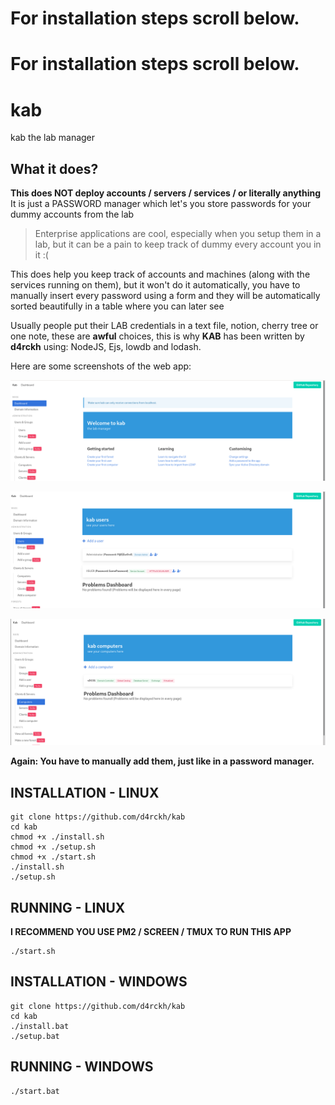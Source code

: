 # For installation steps scroll below.
# For installation steps scroll below.

# kab
kab the lab manager

## What it does?
**This does NOT deploy accounts / servers / services / or literally anything**
It is just a PASSWORD manager which let's you store passwords for your dummy accounts from the lab

> Enterprise applications are cool, especially when you setup them in a lab, but it can be a pain to keep track of dummy every account you in it :(

This does help you keep track of accounts and machines (along with the services running on them), but it won't 
do it automatically, you have to manually insert every password using a form and they will be automatically
sorted beautifully in a table where you can later see

Usually people put their LAB credentials in a text file, notion, cherry tree or one note, these are **awful** 
choices, this is why **KAB** has been written by __d4rckh__ using: NodeJS, Ejs, lowdb and lodash.

Here are some screenshots of the web app:

![dashboard image](/assets/dashboard.png)

![users image](/assets/users.png)

![computers image](/assets/computers.png)

**Again: You have to manually add them, just like in a password manager.**

## INSTALLATION - LINUX

```
git clone https://github.com/d4rckh/kab
cd kab
chmod +x ./install.sh
chmod +x ./setup.sh
chmod +x ./start.sh
./install.sh
./setup.sh
```

## RUNNING - LINUX

**I RECOMMEND YOU USE PM2 / SCREEN / TMUX TO RUN THIS APP**

```
./start.sh
```


## INSTALLATION - WINDOWS

```
git clone https://github.com/d4rckh/kab
cd kab
./install.bat
./setup.bat
```

## RUNNING - WINDOWS

```
./start.bat
```
